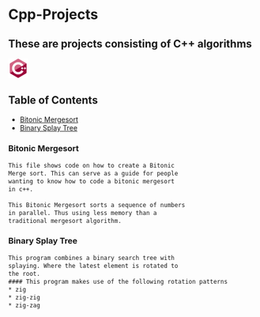 # Cpp-Projects
These are projects consisting of C++ algorithms
---
<div>
  <img src="https://github.com/devicons/devicon/blob/master/icons/cplusplus/cplusplus-original.svg" title="c++" alt="c++" width="40" height="40"/>
</div>

## Table of Contents
* [Bitonic Mergesort](#bitonic_mergesort)
* [Binary Splay Tree](#binary_splay_tree)

### Bitonic Mergesort
```
This file shows code on how to create a Bitonic
Merge sort. This can serve as a guide for people 
wanting to know how to code a bitonic mergesort
in c++.

This Bitonic Mergesort sorts a sequence of numbers 
in parallel. Thus using less memory than a 
traditional mergesort algorithm.
```
### Binary Splay Tree
```
This program combines a binary search tree with 
splaying. Where the latest element is rotated to 
the root. 
#### This program makes use of the following rotation patterns
* zig
* zig-zig
* zig-zag 
```
